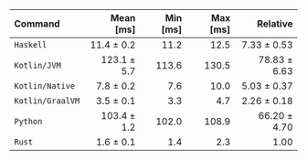 | Command | Mean [ms] | Min [ms] | Max [ms] | Relative |
|:---|---:|---:|---:|---:|
| `Haskell` | 11.4 ± 0.2 | 11.2 | 12.5 | 7.33 ± 0.53 |
| `Kotlin/JVM` | 123.1 ± 5.7 | 113.6 | 130.5 | 78.83 ± 6.63 |
| `Kotlin/Native` | 7.8 ± 0.2 | 7.6 | 10.0 | 5.03 ± 0.37 |
| `Kotlin/GraalVM` | 3.5 ± 0.1 | 3.3 | 4.7 | 2.26 ± 0.18 |
| `Python` | 103.4 ± 1.2 | 102.0 | 108.9 | 66.20 ± 4.70 |
| `Rust` | 1.6 ± 0.1 | 1.4 | 2.3 | 1.00 |
